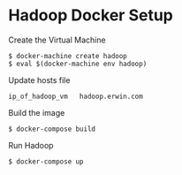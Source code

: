 # Hadoop Docker Setup

Create the Virtual Machine
```
$ docker-machine create hadoop
$ eval $(docker-machine env hadoop)
```

Update hosts file
```
ip_of_hadoop_vm   hadoop.erwin.com
```

Build the image
```
$ docker-compose build
```

Run Hadoop
```
$ docker-compose up
```
